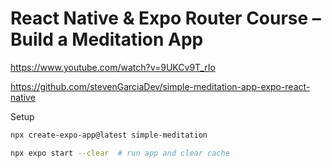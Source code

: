 # React Native & Expo Router Course – Build a Meditation App
https://www.youtube.com/watch?v=9UKCv9T_rIo

https://github.com/stevenGarciaDev/simple-meditation-app-expo-react-native



Setup
```bash
npx create-expo-app@latest simple-meditation

npx expo start --clear  # run app and clear cache
```    